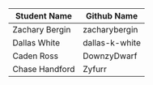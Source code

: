 | Student Name | Github Name|
| ------------ | ---------- |
| Zachary Bergin | zacharybergin |
| Dallas White | dallas-k-white|
| Caden Ross | DownzyDwarf |
| Chase Handford | Zyfurr |